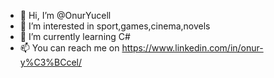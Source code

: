 - 👋 Hi, I’m @OnurYucell
- 👀 I’m interested in sport,games,cinema,novels
- 🌱 I’m currently learning C#
- 📫 You can reach me on https://www.linkedin.com/in/onur-y%C3%BCcel/

<!---
OnurYucell/OnurYucell is a ✨ special ✨ repository because its `README.md` (this file) appears on your GitHub profile.
You can click the Preview link to take a look at your changes.
--->
